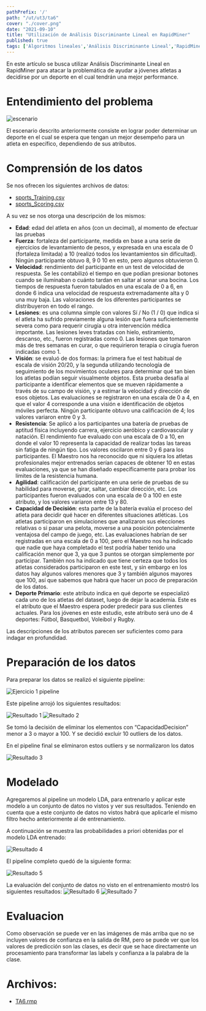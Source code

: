 ```yaml
---
pathPrefix: '/'
path: "/ut/ut3/ta6"
cover: "./cover.png"
date: "2021-09-10"
title: "Utilización de Análisis Discriminante Lineal en RapidMiner"
published: true
tags: ['Algoritmos lineales','Análisis Discriminante Lineal','RapidMiner','Sports Dataset','Outlier','Normalización','Filtrado']
---
```


En este artículo se busca utilizar Análisis Discriminante Lineal en RapidMiner para atacar la problemática de ayudar a jóvenes atletas a decidirse por un deporte en el cual tendrán una mejor performance.

# Entendimiento del problema

![escenario](https://github.com/JuanFKurucz/ia-portfolio/blob/main/content/posts/ut/ut3/ta/ta6/cover.png?raw=true)

El escenario descrito anteriormente consiste en lograr poder determinar un deporte en el cual se espera que tengan un mejor desempeño para un atleta en específico, dependiendo de sus atributos.

# Comprensión de los datos

Se nos ofrecen los siguientes archivos de datos:
- [sports_Training.csv](https://github.com/JuanFKurucz/ia-portfolio/blob/main/content/posts/ut/ut3/ta/ta6/sports_Training.csv)
- [sports_Scoring.csv](https://github.com/JuanFKurucz/ia-portfolio/blob/main/content/posts/ut/ut3/ta/ta6/sports_Scoring.csv)

A su vez se nos otorga una descripción de los mismos:

- **Edad**: edad del atleta en años (con un decimal), al momento de efectuar las pruebas
- **Fuerza**: fortaleza del participante, medida en base a una serie de ejercicios de levantamiento de pesos, y expresada en una escala de 0 (fortaleza limitada) a 10 (realizó todos los levantamientos sin dificultad). Ningún participante obtuvo 8, 9 0 10 en esto, pero algunos obtuvieron 0.
- **Velocidad**: rendimiento del participante en un test de velocidad de respuesta. Se les contabilizó el tiempo en que podían presionar botones cuando se iluminaban o cuánto tardan en saltar al sonar una bocina. Los tiempos de respuesta fueron tabulados en una escala de 0 a 6, en donde 6 indica una velocidad de respuesta extremadamente alta y 0 una muy baja. Las valoraciones de los diferentes participantes se distribuyeron en todo el rango.
- **Lesiones**: es una columna simple con valores Sí / No (1 / 0) que indica si el atleta ha sufrido previamente alguna lesión que fuera suficientemente severa como para requerir cirugía u otra intervención médica importante. Las lesiones leves tratadas con hielo, estiramiento, descanso, etc., fueron registradas como 0. Las lesiones que tomaron más de tres semanas en curar, o que requirieron terapia o cirugía fueron indicadas como 1.
- **Visión**: se evaluó de dos formas: la primera fue el test habitual de escala de visión 20/20, y la segunda utilizando tecnología de seguimiento de los movimientos oculares para determinar qué tan bien los atletas podían seguir visualmente objetos. Esta prueba desafía al participante a identificar elementos que se mueven rápidamente a través de su  campo de visión, y a estimar la velocidad y dirección de esos objetos. Las evaluaciones se registraron en una escala de 0 a 4, en que el valor 4 corresponde a una visión e identificación de objetos móviles perfecta. Ningún participante obtuvo una calificación de 4; los valores variaron entre 0 y 3.
- **Resistencia**: Se aplicó a los participantes una batería de pruebas de aptitud física incluyendo carrera, ejercicio aeróbico y cardiovascular y natación. El rendimiento fue evaluado con una escala de 0 a 10, en donde el valor 10 representa la capacidad de realizar todas las tareas sin fatiga de ningún tipo. Los valores oscilaron entre 0 y 6 para los participantes. El Maestro nos ha reconocido que ni siquiera los atletas profesionales mejor entrenados serían capaces de obtener 10 en estas evaluaciones, ya que se han diseñado específicamente para probar los límites de la resistencia humana.
- **Agilidad**: calificación del participante en una serie de pruebas de su habilidad para moverse, girar, saltar, cambiar dirección, etc. Los participantes fueron evaluados con una escala de 0 a 100 en este atributo, y los valores variaron entre 13 y 80.
- **Capacidad de Decisión**: esta parte de la batería evalúa el proceso del atleta para decidir qué hacer en diferentes situaciones atléticas. Los atletas participaron en simulaciones que analizaron sus elecciones relativas o si pasar una pelota, moverse a una posición potencialmente ventajosa del campo de juego, etc. Las evaluaciones habrían de ser registradas en una escala de 0 a 100, pero el Maestro nos ha indicado que nadie que haya completado el test podría haber tenido una calificación menor que 3, ya que 3 puntos se otorgan simplemente por participar. También nos ha indicado que tiene certeza que todos los atletas considerados participaron en este test, y sin embargo en los datos hay algunos valores menores que 3 y también algunos mayores que 100, así que sabemos que habrá que hacer un poco de preparación de los datos.
- **Deporte Primario**: este atributo indica en qué deporte se especializó cada uno de los atletas del dataset, luego de dejar la academia. Este es el atributo que el Maestro espera poder predecir para sus clientes actuales. Para los jóvenes en este estudio, este atributo será uno de 4 deportes: Fútbol, Basquetbol, Voleibol y Rugby. 

Las descripciones de los atributos parecen ser suficientes como para indagar en profundidad.

# Preparación de los datos

Para preparar los datos se realizó el siguiente pipeline:

![Ejercicio 1 pipeline](https://github.com/JuanFKurucz/ia-portfolio/blob/main/content/posts/ut/ut3/ta/ta6/ej1.1.png?raw=true)

Este pipeline arrojó los siguientes resultados:

![Resultado 1](https://github.com/JuanFKurucz/ia-portfolio/blob/main/content/posts/ut/ut3/ta/ta6/ej1.2.png?raw=true)
![Resultado 2](https://github.com/JuanFKurucz/ia-portfolio/blob/main/content/posts/ut/ut3/ta/ta6/ej1.3.png?raw=true)

Se tomó la decisión de eliminar los elementos con “CapacidadDecision” menor a 3 o mayor a 100. Y se decidió excluir 10 outliers de los datos.

En el pipeline final se eliminaron estos outliers y se normalizaron los datos

![Resultado 3](https://github.com/JuanFKurucz/ia-portfolio/blob/main/content/posts/ut/ut3/ta/ta6/ej1.4.png?raw=true)

# Modelado

Agregaremos al pipeline un modelo LDA, para entrenarlo y aplicar este modelo a un conjunto de datos no vistos y ver sus resultados. Teniendo en cuenta que a este conjunto de datos no vistos habrá que aplicarle el mismo filtro hecho anteriormente al de entrenamiento.

A continuación se muestra las probabilidades a priori obtenidas por el modelo LDA entrenado:

![Resultado 4](https://github.com/JuanFKurucz/ia-portfolio/blob/main/content/posts/ut/ut3/ta/ta6/ej2.1.png?raw=true)

El pipeline completo quedó de la siguiente forma:

![Resultado 5](https://github.com/JuanFKurucz/ia-portfolio/blob/main/content/posts/ut/ut3/ta/ta6/ej2.2.png?raw=true)

La evaluación del conjunto de datos no visto en el entrenamiento mostró los siguientes resultados:
![Resultado 6](https://github.com/JuanFKurucz/ia-portfolio/blob/main/content/posts/ut/ut3/ta/ta6/ej2.3.png?raw=true)
![Resultado 7](https://github.com/JuanFKurucz/ia-portfolio/blob/main/content/posts/ut/ut3/ta/ta6/ej2.4.png?raw=true)

# Evaluacion

Como observación se puede ver en las imágenes de más arriba que no se incluyen valores de confianza en la salida de RM, pero se puede ver que los valores de predicción son las clases, es decir que se hace directamente un procesamiento para transformar las labels y confianza a la palabra de la clase.


# Archivos:

- [TA6.rmp](https://github.com/JuanFKurucz/ia-portfolio/blob/main/content/posts/ut/ut3/ta/ta6/TA6.rmp)

